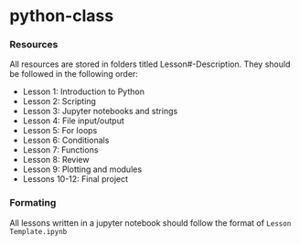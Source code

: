 # python-class

### Resources
All resources are stored in folders titled Lesson#-Description. They should be followed in the following order: 

- Lesson 1: Introduction to Python
- Lesson 2: Scripting
- Lesson 3: Jupyter notebooks and strings
- Lesson 4: File input/output
- Lesson 5: For loops
- Lesson 6: Conditionals
- Lesson 7: Functions
- Lesson 8: Review
- Lesson 9: Plotting and modules
- Lessons 10-12: Final project

### Formating
All lessons written in a jupyter notebook should follow the format of ```Lesson Template.ipynb```